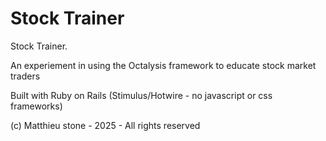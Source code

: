 # Stock Trainer

Stock Trainer.

An experiement in using the Octalysis framework to educate stock market traders

Built with Ruby on Rails (Stimulus/Hotwire - no javascript or css frameworks)

(c) Matthieu stone - 2025 - All rights reserved
